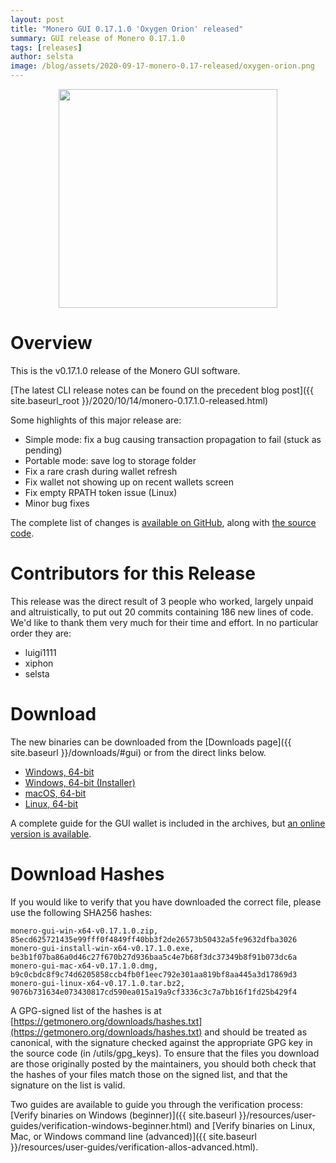 ```yaml
---
layout: post
title: "Monero GUI 0.17.1.0 'Oxygen Orion' released"
summary: GUI release of Monero 0.17.1.0
tags: [releases]
author: selsta
image: /blog/assets/2020-09-17-monero-0.17-released/oxygen-orion.png
---
```


<div align="center">
    <img src="{{ page.image }}" width="350px">
</div>

# Overview

This is the v0.17.1.0 release of the Monero GUI software.

[The latest CLI release notes can be found on the precedent blog post]({{ site.baseurl_root }}/2020/10/14/monero-0.17.1.0-released.html)

Some highlights of this major release are:

- Simple mode: fix a bug causing transaction propagation to fail (stuck as pending)
- Portable mode: save log to storage folder
- Fix a rare crash during wallet refresh
- Fix wallet not showing up on recent wallets screen
- Fix empty RPATH token issue (Linux)
- Minor bug fixes

The complete list of changes is [available on GitHub](https://github.com/monero-project/monero-gui/compare/v0.17.0.1...v0.17.1.0), along with [the source code](https://github.com/monero-project/monero-gui/tree/v0.17.1.0).

# Contributors for this Release

This release was the direct result of 3 people who worked, largely unpaid and altruistically, to put out 20 commits containing 186 new lines of code. We'd like to thank them very much for their time and effort. In no particular order they are:

- luigi1111
- xiphon
- selsta

# Download

The new binaries can be downloaded from the [Downloads page]({{ site.baseurl }}/downloads/#gui) or from the direct links below.

- [Windows, 64-bit](https://downloads.getmonero.org/gui/monero-gui-win-x64-v0.17.1.0.zip)
- [Windows, 64-bit (Installer)](https://downloads.getmonero.org/gui/monero-gui-install-win-x64-v0.17.1.0.exe)
- [macOS, 64-bit](https://downloads.getmonero.org/gui/monero-gui-mac-x64-v0.17.1.0.dmg)
- [Linux, 64-bit](https://downloads.getmonero.org/gui/monero-gui-linux-x64-v0.17.1.0.tar.bz2)

A complete guide for the GUI wallet is included in the archives, but [an online version is available](https://github.com/monero-ecosystem/monero-GUI-guide/blob/master/monero-GUI-guide.md).

# Download Hashes

If you would like to verify that you have downloaded the correct file, please use the following SHA256 hashes:

```
monero-gui-win-x64-v0.17.1.0.zip, 85ecd625721435e99fff0f4849ff40bb3f2de26573b50432a5fe9632dfba3026
monero-gui-install-win-x64-v0.17.1.0.exe, be3b1f07ba86a0d46c27f670b27d936baa5c4e7b68f3dc37349b8f91b073dc6a
monero-gui-mac-x64-v0.17.1.0.dmg, b9c0cbdc8f9c74d6205858ccb4fb0f1eec792e301aa819bf8aa445a3d17869d3
monero-gui-linux-x64-v0.17.1.0.tar.bz2, 9076b731634e073430817cd590ea015a19a9cf3336c3c7a7bb16f1fd25b429f4
```

A GPG-signed list of the hashes is at [https://getmonero.org/downloads/hashes.txt](https://getmonero.org/downloads/hashes.txt) and should be treated as canonical, with the signature checked against the appropriate GPG key in the source code (in /utils/gpg_keys). To ensure that the files you download are those originally posted by the maintainers, you should both check that the hashes of your files match those on the signed list, and that the signature on the list is valid.

Two guides are available to guide you through the verification process: [Verify binaries on Windows (beginner)]({{ site.baseurl }}/resources/user-guides/verification-windows-beginner.html) and [Verify binaries on Linux, Mac, or Windows command line (advanced)]({{ site.baseurl }}/resources/user-guides/verification-allos-advanced.html).
